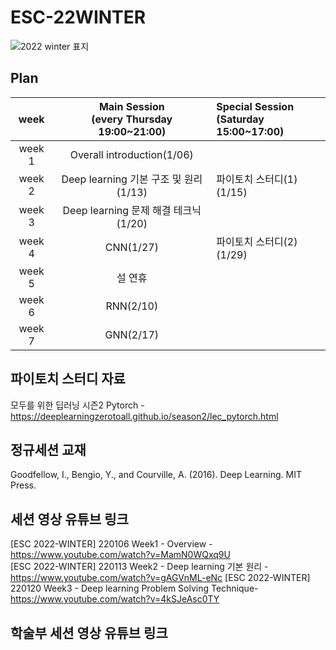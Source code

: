 # ESC-22WINTER
![2022 winter 표지](https://user-images.githubusercontent.com/56993675/147876805-2bcaf810-2f2c-470d-89be-0051e1e5e4a2.png)

## Plan

|week|Main Session<br>(every Thursday 19:00~21:00)|Special Session<br>(Saturday 15:00~17:00)|
|:--:|:--------------------------:|:------------------------|
|week 1|Overall introduction(1/06)| |
|week 2|Deep learning 기본 구조 및 원리(1/13)| 파이토치 스터디(1)(1/15) |
|week 3|Deep learning 문제 해결 테크닉(1/20)| |
|week 4|CNN(1/27)| 파이토치 스터디(2)(1/29)|
|week 5|설 연휴| |
|week 6|RNN(2/10)| |
|week 7|GNN(2/17)| |

## 파이토치 스터디 자료
모두를 위한 딥러닝 시즌2 Pytorch - https://deeplearningzerotoall.github.io/season2/lec_pytorch.html

## 정규세션 교재
Goodfellow, I., Bengio, Y., and Courville, A. (2016). Deep Learning. MIT Press.

## 세션 영상 유튜브 링크
[ESC 2022-WINTER] 220106 Week1 - Overview - https://www.youtube.com/watch?v=MamN0WQxq9U  \
[ESC 2022-WINTER] 220113 Week2 - Deep learning 기본 원리 - https://www.youtube.com/watch?v=gAGVnML-eNc
[ESC 2022-WINTER] 220120 Week3 - Deep learning Problem Solving Technique- https://www.youtube.com/watch?v=4kSJeAsc0TY

## 학술부 세션 영상 유튜브 링크
